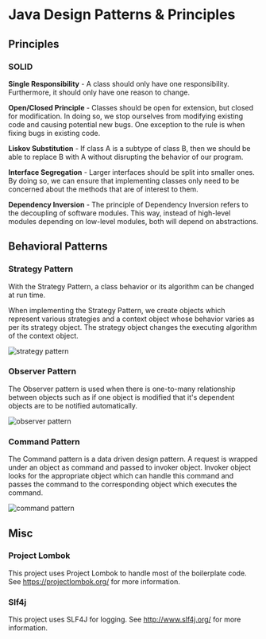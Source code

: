 # Java Design Patterns & Principles

## Principles

### SOLID
**Single Responsibility** - A class should only have one responsibility. Furthermore, it should only have one reason to change.

**Open/Closed Principle** - Classes should be open for extension, but closed for modification. In doing so, we stop ourselves from modifying existing code and causing potential new bugs. One exception to the rule is when fixing bugs in existing code.

**Liskov Substitution** - If class A is a subtype of class B, then we should be able to replace B with A without disrupting the behavior of our program.

**Interface Segregation** - Larger interfaces should be split into smaller ones. By doing so, we can ensure that implementing classes only need to be concerned about the methods that are of interest to them.

**Dependency Inversion** - The principle of Dependency Inversion refers to the decoupling of software modules. This way, instead of high-level modules depending on low-level modules, both will depend on abstractions.
## Behavioral Patterns

### Strategy Pattern

With the Strategy Pattern, a class behavior or its algorithm can be changed at run time.

When implementing the Strategy Pattern, we create objects which represent various strategies and a context object whose behavior varies as per its strategy object. The strategy object changes the executing algorithm of the context object.

![strategy pattern](https://www.tutorialspoint.com/design_pattern/images/strategy_pattern_uml_diagram.jpg)

### Observer Pattern

The Observer pattern is used when there is one-to-many relationship between objects such as if one object is modified that it's dependent objects are to be notified automatically.

![observer pattern](https://www.tutorialspoint.com/design_pattern/images/observer_pattern_uml_diagram.jpg)

### Command Pattern

The Command pattern is a data driven design pattern. A request is wrapped under an object as command and passed to invoker object. Invoker object looks for the appropriate object which can handle this command and passes the command to the corresponding object which executes the command.

![command pattern](https://www.tutorialspoint.com/design_pattern/images/command_pattern_uml_diagram.jpg)

## Misc

### Project Lombok
This project uses Project Lombok to handle most of the boilerplate code. See https://projectlombok.org/ for more information.

### Slf4j
This project uses SLF4J for logging. See http://www.slf4j.org/ for more information.